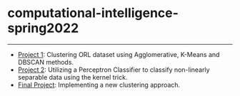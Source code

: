 # computational-intelligence-spring2022
----


- [Project 1](Project1): Clustering ORL dataset using Agglomerative, K-Means and DBSCAN methods.
- [Project 2](Project2): Utilizing a Perceptron Classifier to classify non-linearly separable data using the kernel trick.
- [Final Project](final_project): Implementing a new clustering approach.



